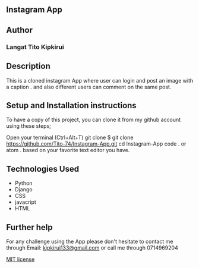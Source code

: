## Instagram App 


## Author
### Langat Tito Kipkirui

## Description
This is a cloned instagram App where user can login and post an image with a caption . and also different users can comment on the same post.

## Setup and Installation instructions
To have a copy of this project, you can clone it from my github account using these steps;

Open your terminal (Ctrl+Alt+T)
git clone $ git clone https://github.com/Tito-74/Instagram-App.git
cd Instagram-App
code . or atom . based on your favorite text editor you have.

## Technologies Used
 * Python 
 * Django
 * CSS
 * javacript
 * HTML

## Further help
For any challenge using the App please don't hesitate to contact me through Email: kipkirui133@gmail.com or call me through 0714969204

<a href='https://github.com/Tito-74/Instagram-App/blob/master/license'>MIT license</a>